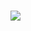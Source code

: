 <div align=left><h1><Beige Jun></h1><div>
<img src="https://github-readme-stats.vercel.app/api/top-langs/?username=BeigeJun&layout=compact"><br><br>

